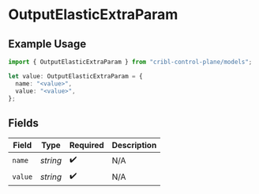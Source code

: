 # OutputElasticExtraParam

## Example Usage

```typescript
import { OutputElasticExtraParam } from "cribl-control-plane/models";

let value: OutputElasticExtraParam = {
  name: "<value>",
  value: "<value>",
};
```

## Fields

| Field              | Type               | Required           | Description        |
| ------------------ | ------------------ | ------------------ | ------------------ |
| `name`             | *string*           | :heavy_check_mark: | N/A                |
| `value`            | *string*           | :heavy_check_mark: | N/A                |